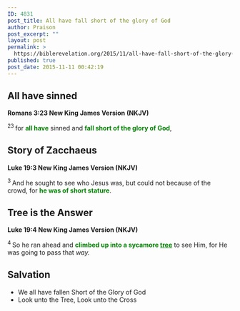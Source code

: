 ```yaml
---
ID: 4831
post_title: All have fall short of the glory of God
author: Praison
post_excerpt: ""
layout: post
permalink: >
  https://biblerevelation.org/2015/11/all-have-fall-short-of-the-glory-of-god/
published: true
post_date: 2015-11-11 00:42:19
---
```

<h2><strong>All have sinned</strong></h2>
<strong><span class="passage-display-bcv">Romans 3:23
</span><span class="passage-display-version">New King James Version (NKJV)</span></strong>

<span id="en-NKJV-28015" class="text Rom-3-23"><sup class="versenum">23 </sup>for <span style="color: #008000;"><strong>all have</strong></span> sinned and <span style="color: #008000;"><strong>fall short of the glory of God</strong></span>,</span>
<h2><strong>Story of Zacchaeus</strong></h2>
<strong><span class="passage-display-bcv">Luke 19:3
</span><span class="passage-display-version">New King James Version (NKJV)</span></strong>

<span id="en-NKJV-25735" class="text Luke-19-3"><sup class="versenum">3 </sup>And he sought to see who Jesus was, but could not because of the crowd, for <span style="color: #008000;"><strong>he was of short stature</strong></span>.</span>
<h2><strong>Tree is the Answer</strong></h2>
<strong><span class="passage-display-bcv">Luke 19:4
</span><span class="passage-display-version">New King James Version (NKJV)</span></strong>

<span id="en-NKJV-25736" class="text Luke-19-4"><sup class="versenum">4 </sup>So he ran ahead and <span style="color: #008000;"><strong>climbed up into a sycamore <span style="text-decoration: underline;">tree</span></strong></span> to see Him, for He was going to pass that <i>way.</i></span>
<h2><strong>Salvation</strong></h2>
<ul>
	<li>We all have fallen Short of the Glory of God</li>
	<li>Look unto the Tree, Look unto the Cross</li>
</ul>